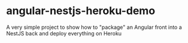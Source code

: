 # angular-nestjs-heroku-demo
A very simple project to show how to "package" an Angular front into a NestJS back and deploy everything on Heroku

